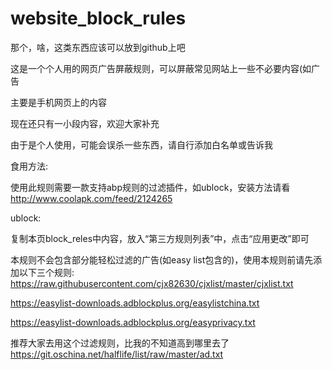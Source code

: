 # website_block_rules
那个，啥，这类东西应该可以放到github上吧

这是一个个人用的网页广告屏蔽规则，可以屏蔽常见网站上一些不必要内容(如广告


主要是手机网页上的内容

现在还只有一小段内容，欢迎大家补充

由于是个人使用，可能会误杀一些东西，请自行添加白名单或告诉我

食用方法:

使用此规则需要一款支持abp规则的过滤插件，如ublock，安装方法请看 http://www.coolapk.com/feed/2124265


ublock:

复制本页block_reles中内容，放入“第三方规则列表”中，点击“应用更改”即可

本规则不会包含部分能轻松过滤的广告(如easy list包含的)，使用本规则前请先添加以下三个规则:
https://raw.githubusercontent.com/cjx82630/cjxlist/master/cjxlist.txt

https://easylist-downloads.adblockplus.org/easylistchina.txt

https://easylist-downloads.adblockplus.org/easyprivacy.txt

推荐大家去用这个过滤规则，比我的不知道高到哪里去了
https://git.oschina.net/halflife/list/raw/master/ad.txt
